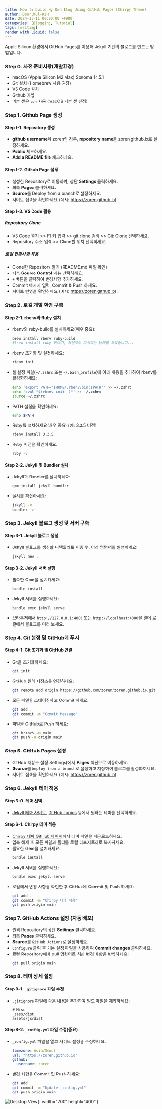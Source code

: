 ```yaml
---
title: How to build My Own Blog Using GitHub Pages (Chirpy Theme)
author: Doorimul-KJH
date: 2024-11-11 00:00:00 +0900
categories: [Blogging, Tutorial]
tags: [writing]
render_with_liquid: false
---
```


Apple Silicon 환경에서 GitHub Pages를 이용해 Jekyll 기반의 블로그를 만드는 방법입니다.

### Step 0. 사전 준비사항(개발환경)

- macOS (Apple Silicon M2 Max) Sonoma 14.5.1
- Git 설치 (Homebrew 사용 권장)
- VS Code 설치
- Github 가입
- 기본 셸은 `zsh` 사용 (macOS 기본 셸 설정)

### Step 1. Github Page 생성

#### Step 1-1. Repository 생성

- **github username**이 zoren인 경우, **repository name**을 zoren.github.io로 설정하세요.
- **Public** 체크하세요.
- **Add a README file** 체크하세요.

#### Step 1-2. Github Page 설정

- 생성한 Repository로 이동하여, 상단 **Settings** 클릭하세요.
- 좌측 **Pages** 클릭하세요.
- **Source**를 Deploy from a branch로 설정하세요.
- 사이트 접속을 확인하세요 (예시: https://zoren.github.io).

#### Step 1-3. VS Code 활용

##### Repository Clone
- VS Code 열기 >> F1 키 입력 >> git clone 검색 >> Git: Clone 선택하세요.
- Repository 주소 입력 >> Clone할 위치 선택하세요.

##### 로컬 변경사항 적용
- Clone한 Repository 열기 (README.md 파일 확인)
- 좌측 **Source Control** 메뉴 선택하세요.
- `+` 버튼을 클릭하여 변경사항 추가하세요.
- Commit 메시지 입력, Commit & Push 하세요.
- 사이트 반영을 확인하세요 (예시: https://zoren.github.io).

### Step 2. 로컬 개발 환경 구축

#### Step 2-1. rbenv와 Ruby 설치

- rbenv와 ruby-build를 설치하세요(매우 중요):
  ```bash
  brew install rbenv ruby-build
  #brew install ruby 했다가, 처음부터 다시하는 낭패를 보았습니다...
  ```
- rbenv 초기화 및 설정하세요:
  ```bash
  rbenv init
  ```
- 셸 설정 파일(`~/.zshrc` 또는 `~/.bash_profile`)에 아래 내용을 추가하여 rbenv를 활성화하세요:
  ```bash
  echo 'export PATH="$HOME/.rbenv/bin:$PATH"' >> ~/.zshrc
  echo 'eval "$(rbenv init -)"' >> ~/.zshrc
  source ~/.zshrc
  ```
- PATH 설정을 확인하세요:
  ```bash
  echo $PATH
  ```
- Ruby를 설치하세요(매우 중요) (예: 3.3.5 버전):
  ```bash
  rbenv install 3.3.5
  ```
- Ruby 버전을 확인하세요:
  ```bash
  ruby -v
  ```

#### Step 2-2. Jekyll 및 Bundler 설치

- Jekyll과 Bundler를 설치하세요:
  ```bash
  gem install jekyll bundler
  ```
- 설치를 확인하세요:
  ```bash
  jekyll -v
  bundler -v
  ```

### Step 3. Jekyll 블로그 생성 및 서버 구축

#### Step 3-1. Jekyll 블로그 생성

- Jekyll 블로그를 생성할 디렉토리로 이동 후, 아래 명령어를 실행하세요:
  ```bash
  jekyll new .
  ```

#### Step 3-2. Jekyll 서버 실행

- 필요한 Gem을 설치하세요:
  ```bash
  bundle install
  ```
- Jekyll 서버를 실행하세요:
  ```bash
  bundle exec jekyll serve
  ```
- 브라우저에서 `http://127.0.0.1:4000` 또는 `http://localhost:4000`을 열어 로컬에서 블로그를 미리 보세요.

### Step 4. Git 설정 및 GitHub에 푸시

#### Step 4-1. Git 초기화 및 GitHub 연결

- Git을 초기화하세요:
  ```bash
  git init
  ```
- GitHub 원격 저장소를 연결하세요:
  ```bash
  git remote add origin https://github.com/zoren/zoren.github.io.git
  ```
- 모든 파일을 스테이징하고 Commit 하세요:
  ```bash
  git add .
  git commit -m "Commit Message"
  ```
- 파일을 GitHub로 Push 하세요:
  ```bash
  git branch -M main
  git push -u origin main
  ```

### Step 5. GitHub Pages 설정

- GitHub 저장소 설정(Settings)에서 **Pages** 섹션으로 이동하세요.
- **Source**를 `Deploy from a branch`로 설정하고 저장하여 블로그를 활성화하세요.
- 사이트 접속을 확인하세요 (예시: https://zoren.github.io).

### Step 6. Jekyll 테마 적용

#### Step 6-0. 테마 선택

- [Jekyll 테마 사이트](http://jekyllthemes.org), [GitHub Topics](https://github.com/topics/jekyll-theme) 등에서 원하는 테마를 선택하세요.

#### Step 6-1. Chirpy 테마 적용

- [Chirpy 테마 GitHub 페이지](https://github.com/cotes2020/jekyll-theme-chirpy)에서 테마 파일을 다운로드하세요.
- 압축 해제 후 모든 파일과 폴더를 로컬 리포지토리로 복사하세요.
- 필요한 Gem을 설치하세요:
  ```bash
  bundle install
  ```
- Jekyll 서버를 실행하세요:
  ```bash
  bundle exec jekyll serve
  ```
- 로컬에서 변경 사항을 확인한 후 GitHub에 Commit 및 Push 하세요:
  ```bash
  git add .
  git commit -m "Chirpy 테마 적용"
  git push origin main
  ```

### Step 7. GitHub Actions 설정 (자동 배포)

- 원격 Repository의 상단 **Settings** 클릭하세요.
- 좌측 **Pages** 클릭하세요.
- **Source**를 `GitHub Actions`로 설정하세요.
- `Configure` 클릭 후 기본 설정 파일을 사용하여 **Commit changes** 클릭하세요.
- 로컬 Repository에서 pull 명령어로 최신 변경 사항을 반영하세요:
  ```bash
  git pull origin main
  ```

### Step 8. 테마 상세 설정

#### Step 8-1. `.gitignore` 파일 수정

- `.gitignore` 파일에 다음 내용을 추가하여 빌드 파일을 제외하세요:
  ```
  # Misc
  _sass/dist
  assets/js/dist
  ```

#### Step 8-2. `_config.yml` 파일 수정(중요)

- `_config.yml` 파일을 열고 사이트 설정을 수정하세요:
  ```yml
  timezone: Asia/Seoul
  url: "https://zoren.github.io"
  github:
    username: zoren
  ```
- 변경 사항을 Commit 및 Push 하세요:
  ```bash
  git add .
  git commit -m "Update _config.yml"
  git push origin main
  ```

![Desktop View](/assets/img/posts/utterance_blog_issue_mapping.png){: width="700" height="400" }
